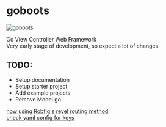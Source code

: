 goboots
=======
![goboots](https://s3.amazonaws.com/gabstv-github/goboots.png)

Go View Controller Web Framework  
Very early stage of development, so expect a lot of changes.

## TODO:
- Setup documentation
- Setup starter project
- Add example projects
- Remove Model.go

[now using Robfig's revel routing method](http://revel.github.io/manual/routing.html)  
[check yaml config for keys](http://godoc.org/gopkg.in/yaml.v2)